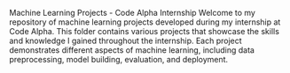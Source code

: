 Machine Learning Projects - Code Alpha Internship
Welcome to my repository of machine learning projects developed during my internship at Code Alpha. This folder contains various projects that showcase the skills and knowledge I gained throughout the internship. Each project demonstrates different aspects of machine learning, including data preprocessing, model building, evaluation, and deployment.
